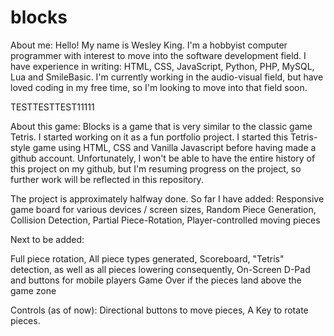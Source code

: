# blocks


About me:
Hello! My name is Wesley King. I'm a hobbyist computer programmer with interest to move into the software development field. 
I have experience in writing: HTML, CSS, JavaScript, Python, PHP, MySQL, Lua and SmileBasic.
I'm currently working in the audio-visual field, but have loved coding in my free time, so I'm looking to move into that field soon.

TESTTESTTEST11111


About this game:
Blocks is a game that is very similar to the classic game Tetris. I started working on it as a fun portfolio project.
I started this Tetris-style game using HTML, CSS and Vanilla Javascript before having made a github account.
Unfortunately, I won't be able to have the entire history of this project on my github, but I'm resuming progress on the project, so further work will be reflected in this repository.

The project is approximately halfway done. 
So far I have added:
Responsive game board for various devices / screen sizes,
Random Piece Generation,
Collision Detection,
Partial Piece-Rotation,
Player-controlled moving pieces

Next to be added:

Full piece rotation,
All piece types generated,
Scoreboard,
"Tetris" detection, as well as all pieces lowering consequently,
On-Screen D-Pad and buttons for mobile players
Game Over if the pieces land above the game zone

Controls (as of now):
Directional buttons to move pieces,
A Key to rotate pieces.
